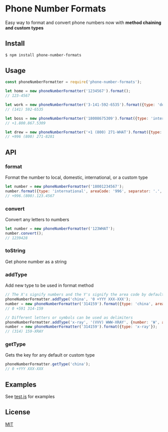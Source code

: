 # Phone Number Formats

Easy way to format and convert phone numbers now with **method chaining and custom types**

## Install

```bash
$ npm install phone-number-formats
```

## Usage

```js
const phoneNumberFormatter = require('phone-number-formats');

let home = new phoneNumberFormatter('1234567').format();
// 123-4567

let work = new phoneNumberFormatter('3-141-592-6535').format({type: 'domestic'});
// (141) 592-6535

let boss = new phoneNumberFormatter('18008675309').format({type: 'international', separator: '.'});
// +1.800.867.5309

let drew = new phoneNumberFormatter('+1 (800) 271-WHAT').format({type: 'international', areaCode: '996'}).convert();
// +996 (800) 271-8281

```


## API

### format

Format the number to local, domestic, international, or a custom type

```js
let number = new phoneNumberFormatter('18001234567');
number.format({type: 'international', areaCode: '996', separator: '.', letters: true});
// +996.(800).123.4567
```

### convert

Convert any letters to numbers

```js
let number = new phoneNumberFormatter('123WHAT');
number.convert();
// 1239428
```

### toString

Get phone number as a string


### addType

Add new type to be used in format method

```js
// The X's signify numbers and the Y's signify the area code by default
phoneNumberFormatter.addType('china', '0 +YYY XXX-XXX');
number = new phoneNumberFormatter('314159').format({type: 'china', areaCode: '591'});
// 0 +591 314-159

// Different letters or symbols can be used as delimiters
phoneNumberFormatter.addType('x-ray', '(VVV) WWW-XRAY', {number: 'W', areaCode: 'V'});
number = new phoneNumberFormatter('314159').format({type: 'x-ray'});
// (314) 159-XRAY
```

### getType

Gets the key for any default or custom type

```js
phoneNumberFormatter.getType('china');
// 0 +YYY XXX-XXX
```

## Examples

See [test.js](https://github.com/drewthoennes/phone-number-formats/blob/master/test.js) for examples

## License

[MIT](https://github.com/drewthoennes/phone-number-formats/blob/master/license)

